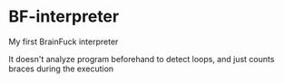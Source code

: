# BF-interpreter

My first BrainFuck interpreter

It doesn't analyze program beforehand to detect loops, and just counts braces during the execution
